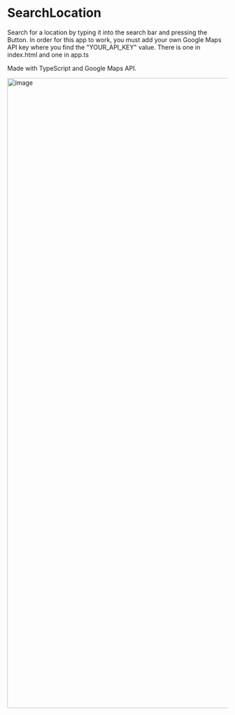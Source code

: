 # SearchLocation
Search for a location by typing it into the search bar and pressing the Button.
In order for this app to work, you must add your own Google Maps API key where you find the "YOUR_API_KEY" value. There is one in index.html and one in app.ts

Made with TypeScript and Google Maps API.

<img width="1438" alt="image" src="https://github.com/iCarloGiovanni/TS_SearchLocation/assets/58183711/da095959-adbf-4656-9fc7-c796abf1e74d">
